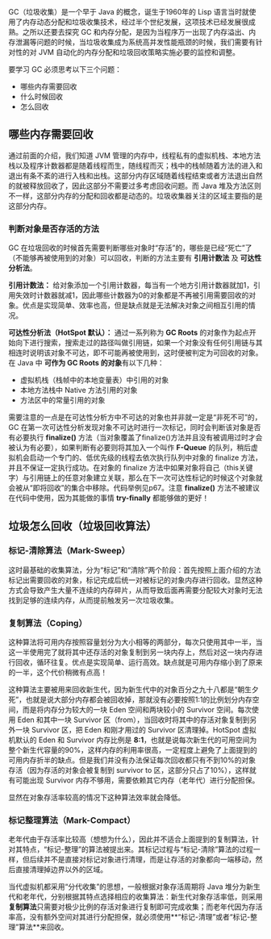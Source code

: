 GC（垃圾收集）是一个早于 Java 的概念，诞生于1960年的 Lisp 语言当时就使用了内存动态分配和垃圾收集技术，经过半个世纪发展，这项技术已经发展很成熟。之所以还要去探究 GC 和内存分配，是因为当程序万一出现了内存溢出、内存泄漏等问题的时候，当垃圾收集成为系统高并发性能瓶颈的时候，我们需要有针对性的对 JVM 自动化的内存分配和垃圾回收策略实施必要的监控和调整。



要学习 GC 必须思考以下三个问题：

- 哪些内存需要回收
- 什么时候回收
- 怎么回收



## 哪些内存需要回收

通过前面的介绍，我们知道 JVM 管理的内存中，线程私有的虚拟机栈、本地方法栈以及程序计数器都是随着线程而生，随线程而灭；栈中的栈帧随着方法的进入和退出有条不紊的进行入栈和出栈。这部分内存区域随着线程结束或者方法退出自然的就被释放回收了，因此这部分不需要过多考虑回收问题。而 Java 堆及方法区则不一样，这部分内存的分配和回收都是动态的。垃圾收集器关注的区域主要指的是这部分内存。

### 判断对象是否存活的方法

GC  在垃圾回收的时候首先需要判断哪些对象时“存活”的，哪些是已经“死亡”了（不能够再被使用到的对象）可以回收，判断的方法主要有 **引用计数法** 及 **可达性分析法**。

**引用计数法：** 给对象添加一个引用计数器，每当有一个地方引用计数器就加1，引用失效时计数器就减1，因此哪些计数器为0的对象都是不再被引用需要回收的对象。优点是实现简单、效率也高，但是缺点就是无法解决对象之间相互引用的情况。

**可达性分析法（HotSpot 默认）：** 通过一系列称为 **GC Roots** 的对象作为起点开始向下进行搜索，搜索走过的路径叫做引用链，如果一个对象没有任何引用链与其相连时说明该对象不可达，即不可能再被使用到，这时便被判定为可回收的对象。在 Java 中 **可作为 GC Roots 的对象**有以下几种：

- 虚拟机栈（栈帧中的本地变量表）中引用的对象
- 本地方法栈中 Native 方法引用的对象
- 方法区中的常量引用的对象

需要注意的一点是在可达性分析方中不可达的对象也并非就一定是“非死不可”的，GC 在第一次可达性分析发现对象不可达时进行一次标记，同时会判断该对象是否有必要执行 **finalize()** 方法（当对象覆盖了finalize()方法并且没有被调用过时才会被认为有必要），如果判断有必要则将其加入一个叫作 **F-Queue** 的队列，稍后虚拟机会启动一个专门的、低优先级的线程去依次执行队列中对象的 finalize 方法，并且不保证一定执行成功。在对象的 finalize 方法中如果对象将自己（this关键字）与引用链上的任意对象建立关联，那么在下一次可达性标记的时候这个对象就会被从“即将回收”的集合中移除。代码举例见p67。注意 **finalize()** 方法不被建议在代码中使用，因为其能做的事情 **try-finally** 都能够做的更好！



## 垃圾怎么回收（垃圾回收算法）

### 标记-清除算法（Mark-Sweep）

这时最基础的收集算法，分为“标记”和“清除”两个阶段：首先按照上面介绍的方法标记出需要回收的对象，标记完成后统一对被标记的对象内存进行回收。显然这种方式会导致产生大量不连续的内存碎片，从而导致后面再需要分配较大对象时无法找到足够的连续内存，从而提前触发另一次垃圾收集。

### 复制算法（Coping）

这种算法将可用内存按照容量划分为大小相等的两部分，每次只使用其中一半，当这一半使用完了就将其中还存活的对象复制到另一块内存上，然后对这一块内存进行回收，循环往复。优点是实现简单、运行高效。缺点就是可用内存缩小到了原来的一半，这个代价稍微有点高！

这种算法主要被用来回收新生代，因为新生代中的对象百分之九十八都是“朝生夕死”，也就是说大部分内存都会被回收掉，那就没有必要按照1:1的比例划分内存空间，而是将内存分为较大的一块 Eden 空间和两块较小的 Survivor 空间。每次使用 Eden 和其中一块 Survivor 区（from），当回收时将其中的存活对象复制到另外一块 Survivor 区，把 Eden 和刚才用过的 Survivor 区清理掉。HotSpot 虚拟机默认的 Eden 和 Survivor 内存比例是 **8:1**，也就是说每次新生代的可用空间为整个新生代容量的90%，这样内存的利用率很高，一定程度上避免了上面提到的可用内存折半的缺点。但是我们并没有办法保证每次回收都只有不到10%的对象存活（因为存活的对象会被复制到 survivor to 区，这部分只占了10%），这样就有可能出现 Survivor 内存不够用，需要依赖其它内存（老年代）进行分配担保。

显然在对象存活率较高的情况下这种算法效率就会降低。

### 标记整理算法（Mark-Compact）

老年代由于存活率比较高（想想为什么），因此并不适合上面提到的复制算法，针对其特点，“标记-整理”的算法被提出来。其标记过程与“标记-清除”算法的过程一样，但后续并不是直接对标记对象进行清理，而是让存活的对象都向一端移动，然后直接清理掉边界以外的区域。

当代虚拟机都采用“分代收集”的思想，一般根据对象存活周期将 Java 堆分为新生代和老年代，分别根据其特点选择相应的收集算法：新生代对象存活率低，则采用**复制算法**只需要对极少比例的存活对象进行复制即可完成收集；而老年代因为存活率高，没有额外空间对其进行分配担保，就必须使用**“标记-清理”或者“标记-整理”算法**来回收。